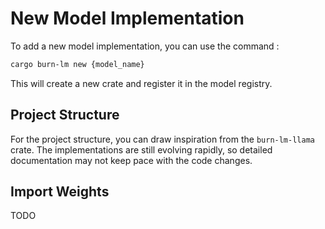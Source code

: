 # New Model Implementation

To add a new model implementation, you can use the command :

```sh
cargo burn-lm new {model_name}
```

This will create a new crate and register it in the model registry.

## Project Structure

For the project structure, you can draw inspiration from the `burn-lm-llama` crate. The
implementations are still evolving rapidly, so detailed documentation may not keep pace with the
code changes.

## Import Weights

TODO
